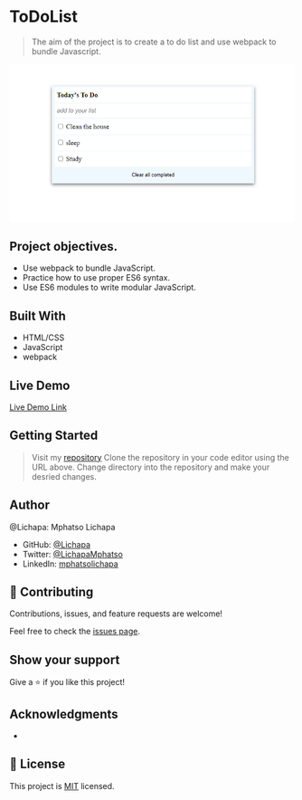 # ToDoList

> The aim of the project is to create a to do list and use webpack to bundle Javascript.

![screenshot](./screenshot.PNG)

## Project objectives.
- Use webpack to bundle JavaScript.
- Practice how to use proper ES6 syntax.
- Use ES6 modules to write modular JavaScript.

## Built With

- HTML/CSS
- JavaScript
- webpack

## Live Demo

[Live Demo Link](https://lichapa.github.io/ToDoList/dist/)


## Getting Started

> Visit my [repository](https://github.com/Lichapa/ToDoList.git)
> Clone the repository in your code editor using the URL above.
> Change directory into the repository and make your desried changes.
## Author

@Lichapa: Mphatso Lichapa

- GitHub: [@Lichapa](https://github.com/Lichapa)
- Twitter: [@LichapaMphatso](https://twitter.com/LichapaMphatso)
- LinkedIn: [mphatsolichapa](https://www.linkedin.com/in/mphatsolichapa)

## 🤝 Contributing

Contributions, issues, and feature requests are welcome!

Feel free to check the [issues page](https://github.com/Lichapa/ToDoList/issues).

## Show your support

Give a ⭐️ if you like this project!

## Acknowledgments

- 
## 📝 License

This project is [MIT](./MIT.md) licensed.